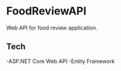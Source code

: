 # FoodReviewAPI

Web API for food review application.

## Tech
-ASP.NET Core Web API
-Entity Framework
